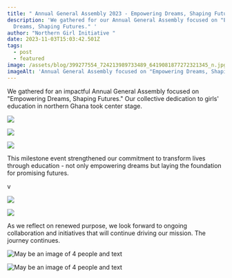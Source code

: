 ```yaml
---
title: " Annual General Assembly 2023 - Empowering Dreams, Shaping Futures."
description: 'We gathered for our Annual General Assembly focused on "Empowering
  Dreams, Shaping Futures." '
author: "Northern Girl Initiative "
date: 2023-11-03T15:03:42.501Z
tags:
  - post
  - featured
image: /assets/blog/399277554_724213989733489_6419081877272321345_n.jpg
imageAlt: 'Annual General Assembly focused on "Empowering Dreams, Shaping Futures." '
---
```

<!--StartFragment-->

We gathered for an impactful Annual General Assembly focused on "Empowering Dreams, Shaping Futures." Our collective dedication to girls' education in northern Ghana took center stage. 

<!--StartFragment-->

![](/assets/blog/400165439_724214199733468_7287813673390460629_n.jpg)

<!--EndFragment-->

<!--StartFragment-->

![](/assets/blog/400135654_724213893066832_7491567832197861192_n.jpg)

<!--EndFragment-->

<!--StartFragment-->

![](/assets/blog/399351332_724214056400149_2691284716061241467_n.jpg)

<!--EndFragment-->

This milestone event strengthened our commitment to transform lives through education - not only empowering dreams but laying the foundation for promising futures. 

v<!--StartFragment-->

<!--StartFragment-->

![](/assets/blog/400154402_724214096400145_8699790228077639127_n.jpg)

<!--EndFragment-->

![](/assets/blog/399279694_724214316400123_6881923475647993918_n.jpg)

<!--EndFragment-->

As we reflect on renewed purpose, we look forward to ongoing collaboration and initiatives that will continue driving our mission. The journey continues.

<!-- notionvc: 3fe02cab-49b0-4ca0-9b1d-94afa6b47b93 -->

<!--EndFragment-->

<!--StartFragment-->

![May be an image of 4 people and text](/assets/blog/399275269_724214013066820_7239348666931933397_n.jpg)

<!--EndFragment-->

<!--StartFragment-->

![May be an image of 4 people and text](/assets/blog/399297075_724214276400127_1792079260552860447_n.jpg)

<!--EndFragment-->